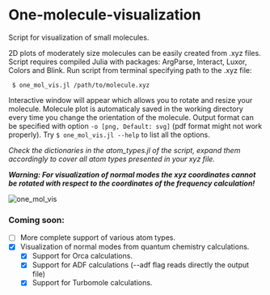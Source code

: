 
# One-molecule-visualization
Script for visualization of small molecules.


2D plots of moderately size molecules can be easily created from .xyz files.
Script requires compiled Julia with packages: ArgParse, Interact, Luxor, Colors and Blink.
Run script from terminal specifying path to the .xyz file:
```
 $ one_mol_vis.jl /path/to/molecule.xyz 
 ```
 Interactive window will appear which allows you to rotate and resize your molecule.
 Molecule plot is automaticaly saved in the working directory every time you change the orientation of the molecule.
 Output format can be specified with option `-o [png, Default: svg]` (pdf format might not work properly).
 Try `$ one_mol_vis.jl --help` to list all the options.
 
*Check the dictionaries in the atom_types.jl of the script, expand them accordingly to cover all atom types presented in your xyz file.*

***Warning: For visualization of normal modes the xyz coordinates cannot be rotated with respect to the coordinates of the frequency calculation!***

![one_mol_vis](https://user-images.githubusercontent.com/43886886/148700795-dbea7815-8d8a-49ed-a7b6-941573e8652b.png)

### Coming soon:

- [ ] More complete support of various atom types.
- [x] Visualization of normal modes from quantum chemistry calculations. 
    - [x] Support for Orca calculations.
	- [x] Support for ADF calculations (--adf flag reads directly the output file)
    - [x] Support for Turbomole calculations.
